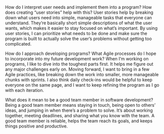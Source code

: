 How do I interpret user needs and implement them into a program? How does creating “user stories” help with this?
User stories help by breaking down what users need into simple, manageable tasks that everyone can understand. They’re basically short simple descriptions of what the user wants, which makes it easier to stay focused on what’s important. By using user stories, I can prioritize what needs to be done and make sure the program is built to actually solve the user’s problems without getting too complicated.

How do I approach developing programs? What Agile processes do I hope to incorporate into my future development work?
When I’m working on programs, I like to dive into the toughest parts first. It helps me figure out any major challenges early on. Moving forward, I want to bring in a few Agile practices, like breaking down the work into smaller, more manageable chunks with sprints. I also think daily check-ins would be helpful to keep everyone on the same page, and I want to keep refining the program as I go with each iteration.

What does it mean to be a good team member in software development?
Being a good team member means staying in touch, being open to others’ ideas, and jumping in when there’s a problem to solve. It’s about working together, meeting deadlines, and sharing what you know with the team. A good team member is reliable, helps the team reach its goals, and keeps things positive and productive.
